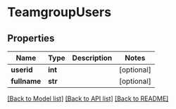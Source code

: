 # TeamgroupUsers

## Properties
Name | Type | Description | Notes
------------ | ------------- | ------------- | -------------
**userid** | **int** |  | [optional] 
**fullname** | **str** |  | [optional] 

[[Back to Model list]](../README.md#documentation-for-models) [[Back to API list]](../README.md#documentation-for-api-endpoints) [[Back to README]](../README.md)

